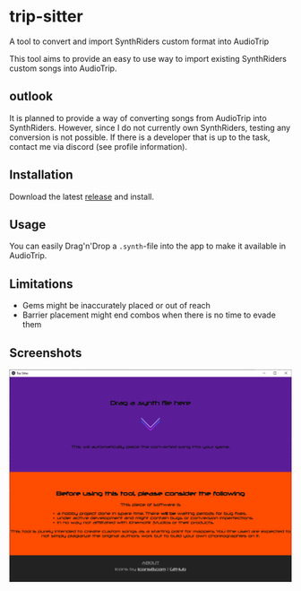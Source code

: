 # trip-sitter
A tool to convert and import SynthRiders custom format into AudioTrip

This tool aims to provide an easy to use way to import existing SynthRiders custom songs into AudioTrip.

## outlook
It is planned to provide a way of converting songs from AudioTrip into SynthRiders. However, since I do not currently own SynthRiders, testing any conversion is not possible.
If there is a developer that is up to the task, contact me via discord (see profile information). 

## Installation
Download the latest [release](https://github.com/Blogshot/trip-sitter/releases) and install.

## Usage
You can easily Drag'n'Drop a `.synth`-file into the app to make it available in AudioTrip.

## Limitations
* Gems might be inaccurately placed or out of reach
* Barrier placement might end combos when there is no time to evade them

## Screenshots
![defaultView](https://github.com/Blogshot/trip-sitter/blob/master/defaultView.png)
